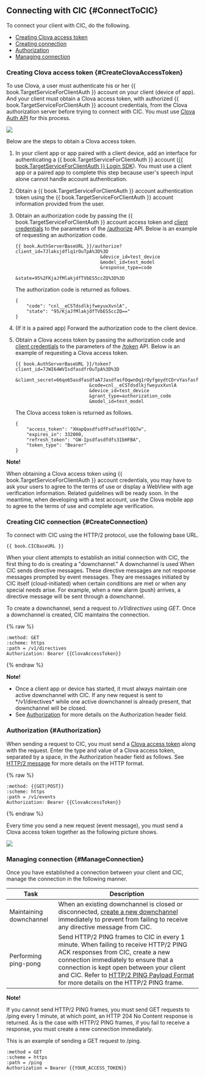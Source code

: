 ## Connecting with CIC {#ConnectToCIC}
To connect your client with CIC, do the following.
* [Creating Clova access token](#CreateClovaAccessToken)
* [Creating connection](#CreateConnection)
* [Authorization](#Authorization)
* [Managing connection](#ManageConnection)

### Creating Clova access token {#CreateClovaAccessToken}
To use Clova, a user must authenticate his or her {{ book.TargetServiceForClientAuth }} account on your client (device of app). And your client must obtain a Clova access token, with authorized {{ book.TargetServiceForClientAuth }} account credentials, from the Clova authorization server before trying to connect with CIC. You must use [Clova Auth API](/CIC/References/Clova_Auth_API.md) for this process.

![](/CIC/Resources/Images/CIC_Authorization.png)

Below are the steps to obtain a Clova access token.

<ol>
<li><p>In your client app or app paired with a client device, add an interface for authenticating a {{ book.TargetServiceForClientAuth }} account (<a href="{{ book.LoginAPIofTargetService }}" target="_blank">{{ book.TargetServiceForClientAuth }} Login SDK</a>). You must use a client app or a paired app to complete this step because user's speech input alone cannot handle account authentication.</p>
</li>
<li><p>Obtain a {{ book.TargetServiceForClientAuth }} account authentication token using the {{ book.TargetServiceForClientAuth }} account information provided from the user.</p>
</li>
<li><p>Obtain an authorization code by passing the {{ book.TargetServiceForClientAuth }} account access token and <a href="#ClientAuthInfo">client credentials</a> to the parameters of the <a href="/CIC/Clova_Auth_API.html#authorize">/authorize</a> API. Below is an example of requesting an authorization code.</p>
<pre><code>{{ book.AuthServerBaseURL }}/authorize?client_id=7Jlaksjdflq1rOuTpA%3D%3D
                               &amp;device_id=test_device
                               &amp;model_id=test_model
                               &amp;response_type=code
                               &amp;state=95%2FKjaJfMlakjdfTVbES5ccZQ%3D%3D
</code></pre>
<p>The authorization code is returned as follows.</p>
<pre><code>{
    "code": "cnl__eCSTdsdlkjfweyuxXvnlA",
    "state": "95/KjaJfMlakjdfTVbES5ccZQ=="
}
</code></pre></li>
<li><p>(If it is a paired app) Forward the authorization code to the client device.</p>
</li>
<li><p>Obtain a Clova access token by passing the authorization code and <a href="#ClientAuthInfo">client credentials</a> to the parameters of the <a href="/CIC/References/Clova_Auth_API.html#token">/token</a> API. Below is an example of requesting a Clova access token.</p>
<pre><code>{{ book.AuthServerBaseURL }}/token?client_id=7JWI64WVIsdfasdfrOuTpA%3D%3D
                           &amp;client_secret=66qo65asdfasdfaA7JasdfasfOqwnOq1rOyfgeydtCDrvYasfasf%3D
                           &amp;code=cnl__eCSTdsdlkjfweyuxXvnlA
                           &amp;device_id=test_device
                           &amp;grant_type=authorization_code
                           &amp;model_id=test_model
</code></pre>
<p>The Clova access token is returned as follows.</p>
<pre><code>{
    "access_token": "XHapQasdfsdfFsdfasdflQQ7w",
    "expires_in": 332000,
    "refresh_token": "GW-Ipsdfasdfdfs3IbHFBA",
    "token_type": "Bearer"
}
</code></pre>
</li>
</ol>

<div class="note">
<p><strong>Note!</strong></p>
<p>When obtaining a Clova access token using {{ book.TargetServiceForClientAuth }} account credentials, you may have to ask your users to agree to the terms of use or display a WebView with age verification information. Related guidelines will be ready soon. In the meantime, when developing with a test account, use the Clova mobile app to agree to the terms of use and complete age verification.</p>
</div>


### Creating CIC connection {#CreateConnection}
To connect with CIC using the HTTP/2 protocol, use the following base URL.

<pre><code>{{ book.CICBaseURL }}
</code></pre>

When your client attempts to establish an initial connection with CIC, the first thing to do is creating a "downchannel." A downchannel is used When CIC sends directive messages. These directive messages are not response messages prompted by event messages. They are messages initiated by CIC itself (cloud-initiated) when certain conditions are met or when any special needs arise. For example, when a new alarm (push) arrives, a directive message will be sent through a downchannel.

To create a downchannel, send a request to */v1/directives* using *GET*. Once a downchannel is created, CIC maintains the connection.

{% raw %}
```
:method: GET
:scheme: https
:path = /v1/directives
Authorization: Bearer {{ClovaAccessToken}}
```
{% endraw %}

<div class="note">
<p><strong>Note!</strong></p>
<ul><li>Once a client app or device has started, it must always maintain one active downchannel with CIC. If any new request is sent to */v1/directives* while one active downchannel is already present, that downchannel will be closed.</li><li>See <a href="#Authorization">Authorization</a> for more details on the Authorization header field.</li></ul>
</div>


### Authorization {#Authorization}
When sending a request to CIC, you must send a [Clova access token](#CreateClovaAccessToken) along with the request. Enter the type and value of a Clova access token, separated by a space, in the Authorization header field as follows. See [HTTP/2 message](/CIC/References/HTTP2_Message_Format.md) for more details on the HTTP format.

{% raw %}
```
:method: {{GET|POST}}
:scheme: https
:path = /v1/events
Authorization: Bearer {{ClovaAccessToken}}
```
{% endraw %}

Every time you send a new request (event message), you must send a Clova access token together as the following picture shows.

![](/CIC/Resources/Images/CIC_Message_Interaction_Diagram.png)

### Managing connection {#ManageConnection}

Once you have established a connection between your client and CIC, manage the connection in the following manner.

| Task      | Description                               |
|----------|-----------------------------------|
| Maintaining downchannel | When an existing downchannel is closed or disconnected, [create a new downchannel](#CreateConnection) immediately to prevent from failing to receive any directive message from CIC. |
| Performing ping-pong | Send HTTP/2 PING frames to CIC in every 1 minute. When failing to receive HTTP/2 PING ACK responses from CIC, create a new connection immediately to ensure that a connection is kept open between your client and CIC. Refer to [HTTP/2 PING Payload Format](https://http2.github.io/http2-spec/#rfc.figure.12) for more details on the HTTP/2 PING frame. |

<div class="note">
<p><strong>Note!</strong></p>
<p>If you cannot send HTTP/2 PING frames, you must send GET requests to /ping every 1 minute, at which point, an HTTP 204 No Content response is returned. As is the case with HTTP/2 PING frames, if you fail to receive a response, you must create a new connection immediately.</p>
<p>This is an example of sending a GET request to /ping.</p>
<pre><code>:method = GET
:scheme = https
:path = /ping
Authorization = Bearer {{YOUR_ACCESS_TOKEN}}
</code></pre>
</div>
